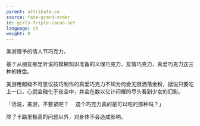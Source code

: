 ```yaml
---
parent: attribute.ce
source: fate-grand-order
id: girls-triple-cacao-set
language: zh
weight: 0
---
```


美游赠予的情人节巧克力。

基于从朋友那里听说的模糊知识准备的义理巧克力、友情巧克力、真爱巧克力这三种的拼盘。

美游用超级不可思议技巧制作的真爱巧克力不知为何会无限洒落金粉，据说只要吃上一口，心就会融化于夜空中，并会在数以亿计闪耀的尽头看到少女的幻影。

「话说，美游，不要紧吧？
　这个巧克力真的是可以吃的那种吗？」

除了卡路里极高的问题以外，对身体不会造成影响。
